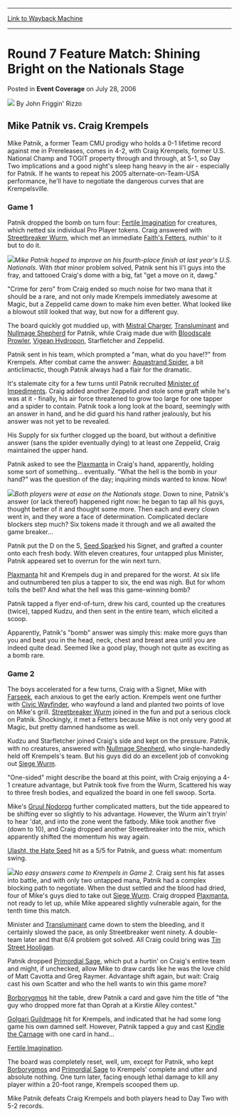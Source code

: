 
---
[Link to Wayback Machine](https://web.archive.org/web/20220118064902/https://magic.wizards.com/en/articles/archive/event-coverage/round-7-feature-match-shining-bright-nationals-stage-2006-07-28)

[_metadata_:author]:- "John Friggin' Rizzo"
[_metadata_:description]:- "Mike Patnik vs. Craig Krempels Mike Patnik, a former Team CMU prodigy who holds a 0-1 lifetime record against me in Prereleases, comes in 4-2, with Craig Krempels, former U.S. National Champ and TOGIT property through and through, at 5-1, so Day Two implications and a good night's sleep hang heavy in the air - especially for Patnik. If he wants to repeat his 2005"
[_metadata_:generator]:- "Drupal 7 (http://drupal.org)"
[_metadata_:node]:- "586166"
[_metadata_:publish_date]:- "2006-07-28"
[_metadata_:source]:- "div-main-content"
[_metadata_:title]:- "Round 7 Feature Match: Shining Bright on the Nationals Stage"
[_metadata_:wayback_capture_timestamp]:- "2022-01-18 06:49:02"
[_metadata_:wayback_raw_url]:- "https://web.archive.org/web/20220118064902id_/https://magic.wizards.com/en/articles/archive/event-coverage/round-7-feature-match-shining-bright-nationals-stage-2006-07-28"
[_metadata_:wayback_url]:- "https://magic.wizards.com/en/articles/archive/event-coverage/round-7-feature-match-shining-bright-nationals-stage-2006-07-28"
---


Round 7 Feature Match: Shining Bright on the Nationals Stage
============================================================



 Posted in **Event Coverage**
 on July 28, 2006 






![](https://media.magic.wizards.com/styles/auth_small/public/generic-avatar-150_200.png)
By John Friggin' Rizzo












Mike Patnik vs. Craig Krempels
------------------------------


Mike Patnik, a former Team CMU prodigy who holds a 0-1 lifetime record against me in Prereleases, comes in 4-2, with Craig Krempels, former U.S. National Champ and TOGIT property through and through, at 5-1, so Day Two implications and a good night's sleep hang heavy in the air - especially for Patnik. If he wants to repeat his 2005 alternate-on-Team-USA performance, he'll have to negotiate the dangerous curves that are Krempelsville.


### Game 1


Patnik dropped the bomb on turn four: [Fertile Imagination](https://gatherer.wizards.com/Pages/Card/Details.aspx?name=Fertile+Imagination) for creatures, which netted six individual Pro Player tokens. Craig answered with [Streetbreaker Wurm](https://gatherer.wizards.com/Pages/Card/Details.aspx?name=Streetbreaker+Wurm), which met an immediate [Faith's Fetters](https://gatherer.wizards.com/Pages/Card/Details.aspx?name=Faith%27s+Fetters), nuthin' to it but to do it.


![](https://media.magic.wizards.com/image_legacy_migration/sideboard/images/usnat06/fm7_patnik.jpg)*Mike Patnik hoped to improve on his fourth-place finish at last year's U.S. Nationals.*
With *that* minor problem solved, Patnik sent his li'l guys into the fray, and tattooed Craig's dome with a big, fat "get a move on it, dawg."


"Crime for zero" from Craig ended so much noise for two mana that it should be a rare, and not only made Krempels immediately awesome at Magic, but a Zeppelid came down to make him even better. What looked like a blowout still looked that way, but now for a different guy.


The board quickly got muddied up, with [Mistral Charger](https://gatherer.wizards.com/Pages/Card/Details.aspx?name=Mistral+Charger), [Transluminant](https://gatherer.wizards.com/Pages/Card/Details.aspx?name=Transluminant) and [Nullmage Shepherd](https://gatherer.wizards.com/Pages/Card/Details.aspx?name=Nullmage+Shepherd) for Patnik, while Craig made due with [Bloodscale Prowler](https://gatherer.wizards.com/Pages/Card/Details.aspx?name=Bloodscale+Prowler), [Vigean Hydropon](https://gatherer.wizards.com/Pages/Card/Details.aspx?name=Vigean+Hydropon), Starfletcher and Zeppelid.


Patnik sent in his team, which prompted a "man, what do you have!?" from Krempels. After combat came the answer: [Aquastrand Spider](https://gatherer.wizards.com/Pages/Card/Details.aspx?name=Aquastrand+Spider), a bit anticlimactic, though Patnik always had a flair for the dramatic.


It's stalemate city for a few turns until Patnik recruited [Minister of Impediments](https://gatherer.wizards.com/Pages/Card/Details.aspx?name=Minister+of+Impediments). Craig added another Zeppelid and stole some graft while he's was at it - finally, his air force threatened to grow too large for one tapper and a spider to contain. Patnik took a long look at the board, seemingly with an answer in hand, and he did guard his hand rather jealously, but his answer was not yet to be revealed.


His Supply for six further clogged up the board, but without a definitive answer (sans the spider eventually dying) to at least one Zeppelid, Craig maintained the upper hand.


Patnik asked to see the [Plaxmanta](https://gatherer.wizards.com/Pages/Card/Details.aspx?name=Plaxmanta) in Craig's hand, apparently, holding some sort of something… eventually. "What the hell is the bomb in your hand?" was the question of the day; inquiring minds wanted to know. Now!


![](https://media.magic.wizards.com/image_legacy_migration/sideboard/images/usnat06/fm7_patnikkrempels.jpg)*Both players were at ease on the Nationals stage.*
Down to nine, Patnik's answer (or lack thereof) happened right now: he began to tap all his guys, thought better of it and thought some more. Then each and every clown went in, and they wore a face of determination. Complicated declare blockers step much? Six tokens made it through and we all awaited the game breaker…


Patnik put the D on the S, [Seed Spark](https://gatherer.wizards.com/Pages/Card/Details.aspx?name=Seed+Spark)ed his Signet, and grafted a counter onto each fresh body. With eleven creatures, four untapped plus Minister, Patnik appeared set to overrun for the win next turn.


[Plaxmanta](https://gatherer.wizards.com/Pages/Card/Details.aspx?name=Plaxmanta) hit and Krempels dug in and prepared for the worst. At six life and outnumbered ten plus a tapper to six, the end was nigh. But for whom tolls the bell? And what the hell was this game-winning bomb?


Patnik tapped a flyer end-of-turn, drew his card, counted up the creatures (twice), tapped Kudzu, and then sent in the entire team, which elicited a scoop.


Apparently, Patnik's "bomb" answer was simply this: make more guys than you and beat you in the head, neck, chest and breast area until you are indeed quite dead. Seemed like a good play, though not quite as exciting as a bomb rare.


### Game 2


The boys accelerated for a few turns, Craig with a Signet, Mike with [Farseek](https://gatherer.wizards.com/Pages/Card/Details.aspx?name=Farseek), each anxious to get the early action. Krempels went one further with [Civic Wayfinder](https://gatherer.wizards.com/Pages/Card/Details.aspx?name=Civic+Wayfinder), who wayfound a land and planted two points of love on Mike's grill. [Streetbreaker Wurm](https://gatherer.wizards.com/Pages/Card/Details.aspx?name=Streetbreaker+Wurm) joined in the fun and put a serious clock on Patnik. Shockingly, it met a Fetters because Mike is not only very good at Magic, but pretty damned handsome as well.


Kudzu and Starfletcher joined Craig's side and kept on the pressure. Patnik, with no creatures, answered with [Nullmage Shepherd](https://gatherer.wizards.com/Pages/Card/Details.aspx?name=Nullmage+Shepherd), who single-handedly held off Krempels's team. But his guys did do an excellent job of convoking out [Siege Wurm](https://gatherer.wizards.com/Pages/Card/Details.aspx?name=Siege+Wurm).


"One-sided" might describe the board at this point, with Craig enjoying a 4-1 creature advantage, but Patnik took five from the Wurm, Scattered his way to three fresh bodies, and equalized the board in one fell swoop. Sorta.


Mike's [Gruul Nodorog](https://gatherer.wizards.com/Pages/Card/Details.aspx?name=Gruul+Nodorog) further complicated matters, but the tide appeared to be shifting ever so slightly to his advantage. However, the Wurm ain't tryin' to hear 'dat, and into the zone went the fatbody. Mike took another five (down to 10), and Craig dropped another Streetbreaker into the mix, which apparently shifted the momentum his way again.


[Ulasht, the Hate Seed](https://gatherer.wizards.com/Pages/Card/Details.aspx?name=Ulasht%2C+the+Hate+Seed) hit as a 5/5 for Patnik, and guess what: momentum swing.


![](https://media.magic.wizards.com/image_legacy_migration/sideboard/images/usnat06/fm7_krempels.jpg)*No easy answers came to Krempels in Game 2.*
Craig sent his fat asses into battle, and with only two untapped mana, Patnik had a complex blocking path to negotiate. When the dust settled and the blood had dried, four of Mike's guys died to take out [Siege Wurm](https://gatherer.wizards.com/Pages/Card/Details.aspx?name=Siege+Wurm). Craig dropped [Plaxmanta](https://gatherer.wizards.com/Pages/Card/Details.aspx?name=Plaxmanta), not ready to let up, while Mike appeared slightly vulnerable again, for the tenth time this match.


Minister and [Transluminant](https://gatherer.wizards.com/Pages/Card/Details.aspx?name=Transluminant) came down to stem the bleeding, and it certainly slowed the pace, as only Streetbreaker went ninety. A double-team later and that 6/4 problem got solved. All Craig could bring was [Tin Street Hooligan](https://gatherer.wizards.com/Pages/Card/Details.aspx?name=Tin+Street+Hooligan).


Patnik dropped [Primordial Sage](https://gatherer.wizards.com/Pages/Card/Details.aspx?name=Primordial+Sage), which put a hurtin' on Craig's entire team and might, if unchecked, allow Mike to draw cards like he was the love child of Matt Cavotta and Greg Raymer. Advantage shift again, but wait: Craig cast his own Scatter and who the hell wants to win this game more?


[Borborygmos](https://gatherer.wizards.com/Pages/Card/Details.aspx?name=Borborygmos) hit the table, drew Patnik a card and gave him the title of "the guy who dropped more fat than Oprah at a Kirstie Alley contest."


[Golgari Guildmage](https://gatherer.wizards.com/Pages/Card/Details.aspx?name=Golgari+Guildmage) hit for Krempels, and indicated that he had some long game his own damned self. However, Patnik tapped a guy and cast [Kindle the Carnage](https://gatherer.wizards.com/Pages/Card/Details.aspx?name=Kindle+the+Carnage) with one card in hand…


[Fertile Imagination](https://gatherer.wizards.com/Pages/Card/Details.aspx?name=Fertile+Imagination).


The board was completely reset, well, um, except for Patnik, who kept [Borborygmos](https://gatherer.wizards.com/Pages/Card/Details.aspx?name=Borborygmos) and [Primordial Sage](https://gatherer.wizards.com/Pages/Card/Details.aspx?name=Primordial+Sage) to Krempels' complete and utter and absolute nothing. One turn later, facing enough lethal damage to kill any player within a 20-foot range, Krempels scooped them up.


Mike Patnik defeats Craig Krempels and both players head to Day Two with 5-2 records.








